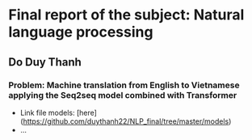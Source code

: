 # Final report of the subject: Natural language processing
## Do Duy Thanh
### Problem: Machine translation from English to Vietnamese applying the Seq2seq model combined with Transformer
- Link file models: [here] (https://github.com/duythanh22/NLP_final/tree/master/models)
- ...